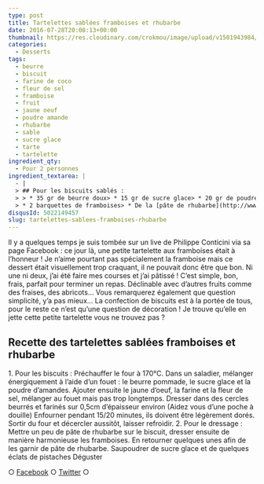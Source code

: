 ```yaml
---
type: post
title: Tartelettes sablées framboises et rhubarbe
date: 2016-07-28T20:08:13+00:00
thumbnail: https://res.cloudinary.com/crokmou/image/upload/v1501943984/tartelette-sabl--e-framboises-conticini-crokmou-blog-culinaire.jpg
categories: 
  - Desserts
tags: 
  - beurre
  - biscuit
  - farine de coco
  - fleur de sel
  - framboise
  - fruit
  - jaune oeuf
  - poudre amande
  - rhubarbe
  - sable
  - sucre glace
  - tarte
  - tartelette
ingredient_qty: 
  - Pour 2 personnes
ingredient_textarea: |
  - |
  > ## Pour les biscuits sablés :
  > > * 35 gr de beurre doux> * 15 gr de sucre glace> * 20 gr de poudre d’amandes blanches en poudre> * 10g de jaune d'œuf> * 32 gr de farine (de coco pour moi)> * 1,5 gr de fleur de sel
  > * 2 barquettes de framboises> * De la [pâte de rhubarbe](http://www.crokmou.com/2016/07/trio-de-confitures)> * Pistaches, amandes concassées (facultatif)
disqusId: 5022149457
slug: tartelettes-sablees-framboises-rhubarbe
---
```


Il y a quelques temps je suis tombée sur un live de Philippe Conticini via sa page Facebook : ce jour là, une petite tartelette aux framboises était à l’honneur ! Je n’aime pourtant pas spécialement la framboise mais ce dessert était visuellement trop craquant, il ne pouvait donc être que bon. Ni une ni deux, j’ai été faire mes courses et j’ai pâtissé ! C’est simple, bon, frais, parfait pour terminer un repas. Déclinable avec d’autres fruits comme des fraises, des abricots… Vous remarquerez également que question simplicité, y’a pas mieux… La confection de biscuits est à la portée de tous, pour le reste ce n’est qu’une question de décoration ! Je trouve qu’elle en jette cette petite tartelette vous ne trouvez pas ?  

## **Recette des tartelettes sablées framboises et rhubarbe**

1\. Pour les biscuits : Préchauffer le four à 170°C. Dans un saladier, mélanger énergiquement à l’aide d’un fouet : le beurre pommade, le sucre glace et la poudre d’amandes. Ajouter ensuite le jaune d’oeuf, la farine et la fleur de sel, mélanger au fouet mais pas trop longtemps. Dresser dans des cercles beurrés et farinés sur 0,5cm d’épaisseur environ (Aidez vous d’une poche à douille) Enfourner pendant 15/20 minutes, ils doivent être légèrement dorés. Sortir du four et décercler aussitôt, laisser refroidir. 2\. Pour le dressage : Mettre un peu de pâte de rhubarbe sur le biscuit, dresser ensuite de manière harmonieuse les framboises. En retourner quelques unes afin de les garnir de pâte de rhubarbe. Saupoudrer de sucre glace et de quelques éclats de pistaches Déguster  

○ [Facebook](https://www.facebook.com/crokmou.blog) ○ [Twitter](https://twitter.com/Crokmou) ○